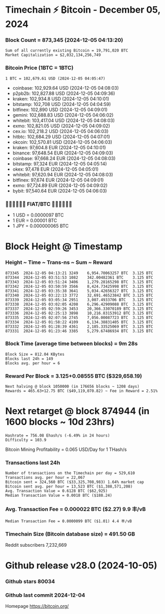 # Timechain ⚡ ₿itcoin - December 05, 2024
### Block Count = 873,345 (2024-12-05 04:13:20)
    Sum of all currently existing Bitcoin = 19,791,020 BTC
    Market Capitalization = $2,032,134,256,749
### Bitcoin Price (1BTC = 1BTC)
	1 BTC = 102,679.61 USD (2024-12-05 04:05:47)
- coinbase: 102,929.64 USD (2024-12-05 04:08:03)
- p2pb2b: 102,827.88 USD (2024-12-05 04:09:36)
- kraken: 102,934.8 USD (2024-12-05 04:10:01)
- bitstamp: 102,708 USD (2024-12-05 04:04:59)
- bitfinex: 102,890 USD (2024-12-05 04:09:01)
- gemini: 102,688.83 USD (2024-12-05 04:06:02)
- whitebit: 103,417.04 USD (2024-12-05 04:08:03)
- exmo: 102,821.05 USD (2024-12-05 04:09:02)
- cex.io: 102,218.2 USD (2024-12-05 04:06:03)
- hitbtc: 102,684.29 USD (2024-12-05 04:07:01)
- okcoin: 102,570.81 USD (2024-12-05 04:06:03)
- kraken: 97,604.8 EUR (2024-12-05 04:10:01)
- binance: 97,648.54 EUR (2024-12-05 04:09:03)
- coinbase: 97,668.24 EUR (2024-12-05 04:08:03)
- bitstamp: 97,324 EUR (2024-12-05 04:05:14)
- okex: 97,478 EUR (2024-12-05 04:05:01)
- whitebit: 97,620.94 EUR (2024-12-05 04:08:03)
- bitfinex: 97,674 EUR (2024-12-05 04:09:01)
- exmo: 97,724.89 EUR (2024-12-05 04:09:02)
- bybit: 97,540.64 EUR (2024-12-05 04:06:03)
### 💱💶💵💷💴💱 FIAT/BTC 💱💴💷💵💶💱
- 1 USD = 0.0000097 BTC
- 1 EUR = 0.00001 BTC
- 1 JPY = 0.000000065 BTC
# Block Height @ Timestamp
### Height ~ Time ~ Trans-ns ~ Sum ~ Reward
    873345	2024-12-05 04:13:21	3249	6,954.70063257 BTC	3.125 BTC
    873344	2024-12-05 03:51:53	1082	342.00482361 BTC	3.125 BTC
    873343	2024-12-05 03:51:24	3406	1,279.28165298 BTC	3.125 BTC
    873342	2024-12-05 03:50:59	3566	8,424.73425998 BTC	3.125 BTC
    873341	2024-12-05 03:35:38	3641	5,034.42656327 BTC	3.125 BTC
    873340	2024-12-05 03:22:13	3772	32,691.46523842 BTC	3.125 BTC
    873339	2024-12-05 03:05:34	2951	3,007.4933706 BTC	3.125 BTC
    873338	2024-12-05 03:02:05	4208	6,296.42909088 BTC	3.125 BTC
    873337	2024-12-05 02:59:26	3453	20,366.33070189 BTC	3.125 BTC
    873336	2024-12-05 02:25:13	3898	10,216.83153912 BTC	3.125 BTC
    873335	2024-12-05 02:07:56	2745	7,056.00087723 BTC	3.125 BTC
    873334	2024-12-05 01:58:22	4109	6,134.38831405 BTC	3.125 BTC
    873332	2024-12-05 01:28:39	4361	2,185.33525069 BTC	3.125 BTC
    873331	2024-12-05 01:23:46	3385	5,279.67486934 BTC	3.125 BTC
### Block Time (average time between blocks) = 9m 28s
    Block Size = 812.04 KBytes
    Blocks last 24h = 149
    Blocks avg. per hour = 6
### Reward Per Block = 3.125+0.08555 BTC ($329,658.19) 
    Next halving @ block 1050000 (in 176656 blocks ~ 1208 days)
    Rewards = 465.63+12.75 BTC ($49,119,070.82) ~ Fee in Reward = 2.51%
# Next retarget @ block 874944 (in 1600 blocks ~ 10d 23hrs)
    Hashrate = 756.08 Ehash/s (-6.49% in 24 hours)
    Difficulty = 103.9
Bitcoin Mining Profitability = 0.065 USD/Day for 1 THash/s
### Transactions last 24h
    Number of transactions on the Timechain per day = 529,610
    Transactions avg. per hour = 22,067
    Bitcoin sent = 324,560 BTC ($33,325,708,983) 1.64% market cap
    Bitcoin sent avg. per hour = 13,523 BTC ($1,388,571,208)
    Avg. Transaction Value = 0.6128 BTC ($62,925)
    Median Transaction Value = 0.0018 BTC ($188.24)
### Avg. Transaction Fee = 0.000022 BTC ($2.27) 9.9 丰/vB
    Median Transaction Fee = 0.0000099 BTC ($1.01) 4.4 丰/vB
### Timechain Size (Bitcoin database size) = 491.50 GB
Reddit subscribers	7,232,669
# Github release	v28.0 (2024-10-05)
### Github stars	80034
### Github last commit	2024-12-04

Homepage	https://bitcoin.org/
